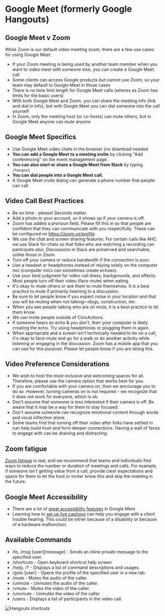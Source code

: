 # Google Meet (formerly Google Hangouts)

## Google Meet v Zoom

While Zoom is our default video meeting zoom, there are a few use cases for using Google Meet.

- If your Zoom meeting is being used by another team member when you want to video meet with someone else, you can create a Google Meet call
- Some clients can access Google products but cannot use Zoom, so your team may default to Google Meet in those cases
- There is no time limit length for Google Meet calls (wheres as Zoom has limits for the basic users)
- With both Google Meet and Zoom, you can share the meeting info (link and dial in info), but with Google Meet you can dial someone into the call yourself
- In Zoom, only the meeting host (or co-hosts) can mute others, but in Google Meet anyone can mute anyone

## Google Meet Specifics

- Use Google Meet video chats in the browser (no download needed
- **You can add a Google Meet to a meeting invite** by clicking "Add conferencing" on the event management page.
- **You can also start or share a Google Meet from Slack** by typing `/hangout`
- **You can dial people into a Google Meet call.**
- A Google Meet invite dialog can generate a phone number that people can call

## Video Call Best Practices

- Be on time - please! Seconds matter.
- Add a photo to your account, so it shows up if your camera is off.
- Zoom has added a pronoun field. Please fill this in so that people are confident that they can communicate with you respectfully. These can be configured on https://zoom.us/profile
- We use the chat and screen sharing features. For certain calls like AHC we use Slack for chats so that folks who are watching a recording can participate also. Discussions in Slack are preserved and searchable, unlike those in Zoom.
- Turn off your camera or reduce bandwidth if the connection is poor.
- Use a headset or headphones instead of relying solely on the computer mic (computer mics can sometimes create echoes).
- Use your best judgment for video call dress, backgrounds, and effects. Most people turn off their video (face-mute) when eating.
- It's okay to mute others or ask them to mute themselves. It is a best practice to mute if primarily listening to a discussion.
- Be sure to let people know if you expect noise in your location and that you will be muting when not talking—dogs, construction, etc.
- When you see people talking who are on mute, it is a best practice to let them know.
- We can invite people outside of CivicActions.
- If someone hears an echo & you don't, then your computer is likely creating the echo. Try using headphones or plugging them in again.
- When appropriate and a screen isn't technically needed to be on a call, it's okay to face-mute and go for a walk or do another activity while listening or engaging in the discussion. Zoom has a mobile app that you can use for this purpose. Please let people know if you are doing this.

## Video Preference Considerations

- We wish to host the most inclusive and welcoming spaces for all. Therefore, please use the camera option that works best for you.
- If you are comfortable with your camera on, then we encourage you to do so. However, turning cameras on is not required - we recognize that it does not work for everyone, which is ok.
- Don't assume that someone is less interested if their camera is off. Be aware that it may be a way for them to stay focused.
- Don't assume someone can recognize emotional content through words and vocal inflection alone.
- Some teams find that turning off their video after folks have settled in can help build trust and form deeper connections. Having a wall of faces to engage with can be draining and distracting.

## Zoom fatigue

[Zoom fatigue](https://en.wikipedia.org/wiki/Zoom_fatigue) is real, and we recommend that teams and individuals find ways to reduce the number or duration of meetings and calls. For example, if someone isn't getting value from a call, provide clear expectations and space for them to let the host or inviter know this and skip the meeting in the future.

## Google Meet Accessibility

- There are a lot of [great accessibility features](https://support.google.com/meet/answer/7313544) in Google Meet
- Learning how to [set up live captions](https://support.google.com/meet/answer/9300310) can help you engage with a client trouble hearing. This could be either because of a disability or because of a hardware malfunction.

## Available Commands

- /to, /msg \[user]\[message] - Sends an inline private message to the specified user.
- /shortcuts - Open keyboard shortcut help screen
- /help, /? - Displays a list of command descriptions and usages.
- /goto \[user] - Opens the profile of the specified user in a new tab.
- /mute - Mutes the audio of the caller.
- /unmute - Unmutes the audio of the caller.
- /vmute - Mutes the video of the caller.
- /unvmute - Unmutes the video of the caller.
- /users - Displays a list of participants in the video call.

![Hangouts shortcuts](../../images/hangout-shortcuts.png "Hangouts shortcuts")
